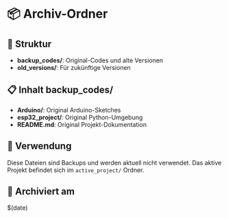 # 📦 Archiv-Ordner

## 📁 Struktur
- **backup_codes/**: Original-Codes und alte Versionen
- **old_versions/**: Für zukünftige Versionen

## 📋 Inhalt backup_codes/
- **Arduino/**: Original Arduino-Sketches
- **esp32_project/**: Original Python-Umgebung
- **README.md**: Original Projekt-Dokumentation

## 🔄 Verwendung
Diese Dateien sind Backups und werden aktuell nicht verwendet.
Das aktive Projekt befindet sich im `active_project/` Ordner.

## 📅 Archiviert am
$(date)